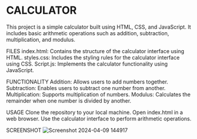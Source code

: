# CALCULATOR
This project is a simple calculator built using HTML, CSS, and JavaScript. It includes basic arithmetic operations such as addition, subtraction, multiplication, and modulus.

FILES
index.html: Contains the structure of the calculator interface using HTML.
styles.css: Includes the styling rules for the calculator interface using CSS.
Script.js: Implements the calculator functionality using JavaScript.

FUNCTIONALITY
Addition: Allows users to add numbers together.
Subtraction: Enables users to subtract one number from another.
Multiplication: Supports multiplication of numbers.
Modulus: Calculates the remainder when one number is divided by another.

USAGE
Clone the repository to your local machine.
Open index.html in a web browser.
Use the calculator interface to perform arithmetic operations.

SCREENSHOT
![Screenshot 2024-04-09 144917](https://github.com/pavankumar936/CODSOFT/assets/166366469/eb0e399c-fd06-4005-8936-cbabe6ffc79d)
